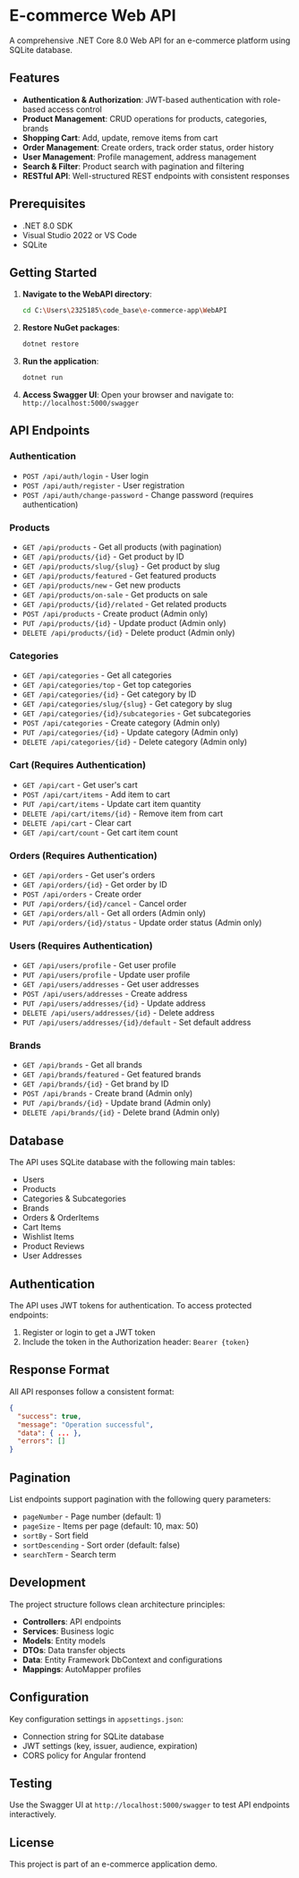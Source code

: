 # E-commerce Web API

A comprehensive .NET Core 8.0 Web API for an e-commerce platform using SQLite database.

## Features

- **Authentication & Authorization**: JWT-based authentication with role-based access control
- **Product Management**: CRUD operations for products, categories, brands
- **Shopping Cart**: Add, update, remove items from cart
- **Order Management**: Create orders, track order status, order history
- **User Management**: Profile management, address management
- **Search & Filter**: Product search with pagination and filtering
- **RESTful API**: Well-structured REST endpoints with consistent responses

## Prerequisites

- .NET 8.0 SDK
- Visual Studio 2022 or VS Code
- SQLite

## Getting Started

1. **Navigate to the WebAPI directory**:
   ```bash
   cd C:\Users\2325185\code_base\e-commerce-app\WebAPI
   ```

2. **Restore NuGet packages**:
   ```bash
   dotnet restore
   ```

3. **Run the application**:
   ```bash
   dotnet run
   ```

4. **Access Swagger UI**:
   Open your browser and navigate to: `http://localhost:5000/swagger`

## API Endpoints

### Authentication
- `POST /api/auth/login` - User login
- `POST /api/auth/register` - User registration
- `POST /api/auth/change-password` - Change password (requires authentication)

### Products
- `GET /api/products` - Get all products (with pagination)
- `GET /api/products/{id}` - Get product by ID
- `GET /api/products/slug/{slug}` - Get product by slug
- `GET /api/products/featured` - Get featured products
- `GET /api/products/new` - Get new products
- `GET /api/products/on-sale` - Get products on sale
- `GET /api/products/{id}/related` - Get related products
- `POST /api/products` - Create product (Admin only)
- `PUT /api/products/{id}` - Update product (Admin only)
- `DELETE /api/products/{id}` - Delete product (Admin only)

### Categories
- `GET /api/categories` - Get all categories
- `GET /api/categories/top` - Get top categories
- `GET /api/categories/{id}` - Get category by ID
- `GET /api/categories/slug/{slug}` - Get category by slug
- `GET /api/categories/{id}/subcategories` - Get subcategories
- `POST /api/categories` - Create category (Admin only)
- `PUT /api/categories/{id}` - Update category (Admin only)
- `DELETE /api/categories/{id}` - Delete category (Admin only)

### Cart (Requires Authentication)
- `GET /api/cart` - Get user's cart
- `POST /api/cart/items` - Add item to cart
- `PUT /api/cart/items` - Update cart item quantity
- `DELETE /api/cart/items/{id}` - Remove item from cart
- `DELETE /api/cart` - Clear cart
- `GET /api/cart/count` - Get cart item count

### Orders (Requires Authentication)
- `GET /api/orders` - Get user's orders
- `GET /api/orders/{id}` - Get order by ID
- `POST /api/orders` - Create order
- `PUT /api/orders/{id}/cancel` - Cancel order
- `GET /api/orders/all` - Get all orders (Admin only)
- `PUT /api/orders/{id}/status` - Update order status (Admin only)

### Users (Requires Authentication)
- `GET /api/users/profile` - Get user profile
- `PUT /api/users/profile` - Update user profile
- `GET /api/users/addresses` - Get user addresses
- `POST /api/users/addresses` - Create address
- `PUT /api/users/addresses/{id}` - Update address
- `DELETE /api/users/addresses/{id}` - Delete address
- `PUT /api/users/addresses/{id}/default` - Set default address

### Brands
- `GET /api/brands` - Get all brands
- `GET /api/brands/featured` - Get featured brands
- `GET /api/brands/{id}` - Get brand by ID
- `POST /api/brands` - Create brand (Admin only)
- `PUT /api/brands/{id}` - Update brand (Admin only)
- `DELETE /api/brands/{id}` - Delete brand (Admin only)

## Database

The API uses SQLite database with the following main tables:
- Users
- Products
- Categories & Subcategories
- Brands
- Orders & OrderItems
- Cart Items
- Wishlist Items
- Product Reviews
- User Addresses

## Authentication

The API uses JWT tokens for authentication. To access protected endpoints:

1. Register or login to get a JWT token
2. Include the token in the Authorization header: `Bearer {token}`

## Response Format

All API responses follow a consistent format:

```json
{
  "success": true,
  "message": "Operation successful",
  "data": { ... },
  "errors": []
}
```

## Pagination

List endpoints support pagination with the following query parameters:
- `pageNumber` - Page number (default: 1)
- `pageSize` - Items per page (default: 10, max: 50)
- `sortBy` - Sort field
- `sortDescending` - Sort order (default: false)
- `searchTerm` - Search term

## Development

The project structure follows clean architecture principles:
- **Controllers**: API endpoints
- **Services**: Business logic
- **Models**: Entity models
- **DTOs**: Data transfer objects
- **Data**: Entity Framework DbContext and configurations
- **Mappings**: AutoMapper profiles

## Configuration

Key configuration settings in `appsettings.json`:
- Connection string for SQLite database
- JWT settings (key, issuer, audience, expiration)
- CORS policy for Angular frontend

## Testing

Use the Swagger UI at `http://localhost:5000/swagger` to test API endpoints interactively.

## License

This project is part of an e-commerce application demo. 